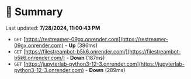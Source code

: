 # 📖 Summary
Last updated: **7/28/2024, 11:00:43 PM**

- `GET` [https://restreamer-09gx.onrender.com](https://restreamer-09gx.onrender.com) - **Up** (386ms)
- `GET` [https://filestreambot-b5k6.onrender.com/](https://filestreambot-b5k6.onrender.com/) - **Down** (187ms)
- `GET` [https://jupyterlab-python3-12-3.onrender.com](https://jupyterlab-python3-12-3.onrender.com) - **Down** (289ms)
